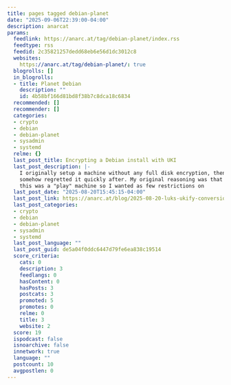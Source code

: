 ```yaml
---
title: pages tagged debian-planet
date: "2025-09-06T22:39:00-04:00"
description: anarcat
params:
  feedlink: https://anarc.at/tag/debian-planet/index.rss
  feedtype: rss
  feedid: 2c35821257dedd68eb6e56d1dc3012c8
  websites:
    https://anarc.at/tag/debian-planet/: true
  blogrolls: []
  in_blogrolls:
  - title: Planet Debian
    description: ""
    id: 4b58bf166d81bd8f38b7c8dca18c6834
  recommended: []
  recommender: []
  categories:
  - crypto
  - debian
  - debian-planet
  - sysadmin
  - systemd
  relme: {}
  last_post_title: Encrypting a Debian install with UKI
  last_post_description: |-
    I originally setup a machine without any full disk encryption, then
    somehow regretted it quickly after. My original reasoning was that
    this was a "play" machine so I wanted as few restrictions on
  last_post_date: "2025-08-20T15:45:15-04:00"
  last_post_link: https://anarc.at/blog/2025-08-20-luks-ukify-conversion/
  last_post_categories:
  - crypto
  - debian
  - debian-planet
  - sysadmin
  - systemd
  last_post_language: ""
  last_post_guid: de5a04f0ddc6447d79fe6ea838c19514
  score_criteria:
    cats: 0
    description: 3
    feedlangs: 0
    hasContent: 0
    hasPosts: 3
    postcats: 3
    promoted: 5
    promotes: 0
    relme: 0
    title: 3
    website: 2
  score: 19
  ispodcast: false
  isnoarchive: false
  innetwork: true
  language: ""
  postcount: 10
  avgpostlen: 0
---
```

